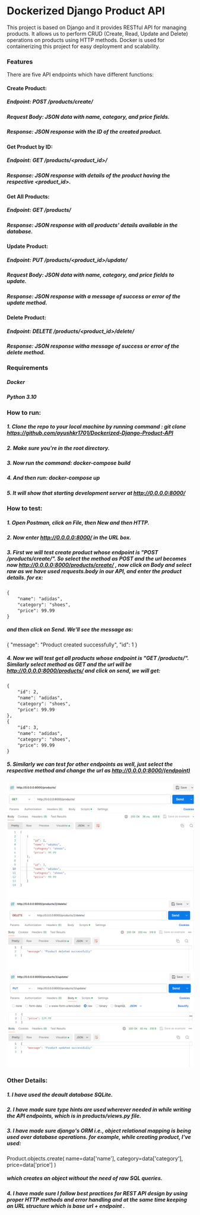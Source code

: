 
# Dockerized Django Product API

This project is based on Django and it provides RESTful API for managing products. It allows us to perform CRUD (Create, Read, Update and Delete) operations on products using HTTP methods. Docker is used for containerizing this project for easy deployment and scalability.

### Features
There are five API endpoints which have different functions:
#### Create Product:
##### Endpoint: POST /products/create/
##### Request Body: JSON data with name, category, and price fields.
##### Response: JSON response with the ID of the created product.

#### Get Product by ID:
##### Endpoint: GET /products/<product_id>/
##### Response: JSON response with details of the product having the respective <product_id>.

#### Get All Products:
##### Endpoint: GET /products/
##### Response: JSON response with all products' details available in the database.

#### Update Product:
##### Endpoint: PUT /products/<product_id>/update/
##### Request Body: JSON data with name, category, and price fields to update.
##### Response: JSON response with a message of success or error of the update method.

#### Delete Product:
##### Endpoint: DELETE /products/<product_id>/delete/
##### Response: JSON response witha message of success or error of the delete method.

### Requirements
##### Docker
##### Python 3.10

### How to run:
##### 1. Clone the repo to your local machine by running command : git clone https://github.com/ayushkr1701/Dockerized-Django-Product-API
##### 2. Make sure you're in the root directory.
##### 3. Now run the command: docker-compose build
##### 4. And then run: docker-compose up
##### 5. It will show that starting development server at http://0.0.0.0:8000/

### How to test:
##### 1. Open Postman, click on File, then New and then HTTP.
##### 2. Now enter http://0.0.0.0:8000/ in the URL box.
##### 3. First we will test create product whose endpoint is "POST /products/create/". So select the method as POST and the url becomes now http://0.0.0.0:8000/products/create/ , now click on Body and select raw as we have used requests.body in our API, and enter the product details. for ex:
    {
        "name": "adidas",
        "category": "shoes",
        "price": 99.99
    }
##### and then click on Send. We'll see the message as:
   {
        "message": "Product created successfully",
        "id": 1
   }
##### 4. Now we will test get all products whose endpoint is "GET /products/". Similarly select method as GET and the url will be http://0.0.0.0:8000/products/ and click on send, we will get:

    {
        "id": 2,
        "name": "adidas",
        "category": "shoes",
        "price": 99.99
    },
    {
        "id": 3,
        "name": "adidas",
        "category": "shoes",
        "price": 99.99
    }

 
##### 5. Similarly we can test for other endpoints as well, just select the respective method and change the url as http://0.0.0.0:8000/(endpoint)
![alt text](image.png)
![alt text](image-1.png)
![alt text](image-2.png)

### Other Details:
##### 1. I have used the deault database SQLite.
##### 2. I have made sure type hints are used wherever needed in while writing the API endpoints, which is in products/views.py file.
##### 3. I have made sure django's ORM i.e., object relational mapping is being used over database operations. for example, while creating product, I've used:

Product.objects.create(
                name=data['name'],
                category=data['category'],
                price=data['price']
            )
##### which creates an object without the need of raw SQL queries.

##### 4. I have made sure I follow best practices for REST API design by using proper HTTP methods and error handling and at the same time keeping an URL structure which is base url + endpoint .


